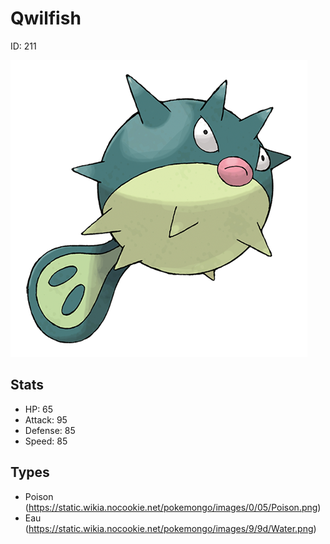 # Qwilfish


ID: 211

![](https://raw.githubusercontent.com/PokeAPI/sprites/master/sprites/pokemon/other/official-artwork/211.png "Qwilfish")

## Stats


 - HP: 65
 - Attack: 95
 - Defense: 85
 - Speed: 85

## Types


 - Poison (https://static.wikia.nocookie.net/pokemongo/images/0/05/Poison.png)
 - Eau (https://static.wikia.nocookie.net/pokemongo/images/9/9d/Water.png)
